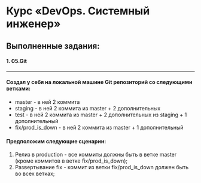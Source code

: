 # Курс «DevOps. Системный инженер»

## Выполненные задания:

#### 1. 05.Git
---
#### Создал у себя на локальной машине Git репозиторий со следующими ветками:

  * master - в ней 2 коммита
  * staging - в ней 2 коммита из master + 2 дополнительных
  * test - в ней 2 коммита из master + 2 дополнительных из staging + 1 дополнительный
  * fix/prod_is_down - в ней 2 коммита из master + 1 дополнительный

#### Предположим следующие сценарии:

  1. Релиз в production - все коммиты должны быть в ветке master 
  (кроме коммитов в ветке fix/prod_is_down);
  2. Развертывание fix - коммит из ветки fix/prod_is_down должен быть во всех ветках;
